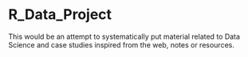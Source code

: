 # R_Data_Project
This would be an attempt to systematically put material related to Data Science and case studies inspired from the web, notes or resources.
